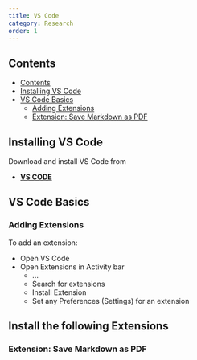 ```yaml
---
title: VS Code
category: Research
order: 1
---
```


## Contents
- [Contents](#contents)
- [Installing VS Code](#installing-vs-code)
- [VS Code Basics](#vs-code-basics)
  - [Adding Extensions](#adding-extensions)
  - [Extension: Save Markdown as PDF](#extension-save-markdown-as-pdf)

## Installing VS Code
Download and install VS Code from
- **[VS CODE](https://code.visualstudio.com)**

## VS Code Basics


### Adding Extensions
To add an extension:
- Open VS Code
- Open Extensions in Activity bar
  - ...
  - Search for extensions
  - Install Extension
  - Set any Preferences (Settings) for an extension

Install the following Extensions
- 



### Extension: Save Markdown as PDF


